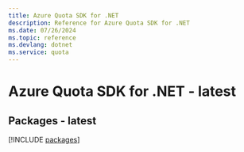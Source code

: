 ```yaml
---
title: Azure Quota SDK for .NET
description: Reference for Azure Quota SDK for .NET
ms.date: 07/26/2024
ms.topic: reference
ms.devlang: dotnet
ms.service: quota
---
```

# Azure Quota SDK for .NET - latest
## Packages - latest
[!INCLUDE [packages](quota-index.md)]